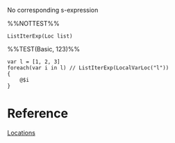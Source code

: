 No corresponding s-expression

%%NOTTEST%%
```
ListIterExp(Loc list)
```

%%TEST(Basic, 123)%%
```
var l = [1, 2, 3]
foreach(var i in l) // ListIterExp(LocalVarLoc("l"))
{
	@$i
}
```

# Reference
[Locations](Locations.md)